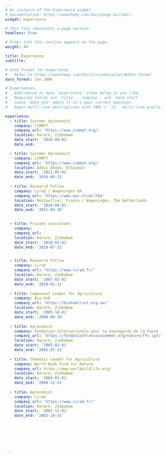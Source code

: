 ```yaml
---
# An instance of the Experience widget.
# Documentation: https://wowchemy.com/docs/page-builder/
widget: experience

# This file represents a page section.
headless: true

# Order that this section appears on the page.
weight: 40

title: Experience
subtitle:

# Date format for experience
#   Refer to https://wowchemy.com/docs/customization/#date-format
date_format: Jan 2006

# Experiences.
#   Add/remove as many `experience` items below as you like.
#   Required fields are `title`, `company`, and `date_start`.
#   Leave `date_end` empty if it's your current employer.
#   Begin multi-line descriptions with YAML's `|2-` multi-line prefix.

experience:
  - title: Systems Agronomist
    company: CIMMYT
    company_url: 'https://www.cimmyt.org/'
    location: Harare, Zimbabwe
    date_start: '2016-09-01'
    date_end: ''

  - title: Systems Agronomist
    company: CIMMYT
    company_url: 'https://www.cimmyt.org/'
    location: Addis Ababa, Ethiopia
    date_start: '2011-05-01'
    date_end: '2016-08-31'
    
  - title: Research Fellow
    company: Cirad / Wageningen UR
    company_url: 'https://www.wur.nl/en.htm'
    location: Montpellier, France / Wageningen, The Netherlands
    date_start: '2010-08-01'
    date_end: '2011-04-30'

    
  - title: Private consultant
    company:
    company_url:
    location: Harare, Zimbabwe
    date_start: '2010-02-01'
    date_end: '2010-07-31'


  - title: Research Fellow
    company: Cirad
    company_url: 'https://www.cirad.fr/'
    location: Harare, Zimbabwe
    date_start: '2007-02-01'
    date_end: '2010-01-31'
    
  - title: Component Leader for Agriculture
    company: Bio-Hub
    company_url: 'https://biohubtrust.org.zw/'
    location: Harare, Zimbabwe
    date_start: '2005-10-01'
    date_end: '2006-09-30'
    
  - title: Agronomist
    company: Fondation Internationale pour la Sauvegarde de la Faune
    company_url: 'https://fondationfrancoissommer.org/nature/ffs-igf/'
    location: Harare, Zimbabwe
    date_start: '2005-02-01'
    date_end: '2005-07-31'    
    
  - title: Thematic Leader for Agriculture
    company: World Wide Fund for Nature
    company_url: https://www.worldwildlife.org/
    location: Harare, Zimbabwe
    date_start: '2004-01-01'
    date_end: '2004-12-31'     
    
  - title: Agronomist
    company: Cirad
    company_url: 'https://www.cirad.fr/'
    location: Harare, Zimbabwe
    date_start: '2001-11-01'
    date_end: '2003-10-31'           
    






---
```

